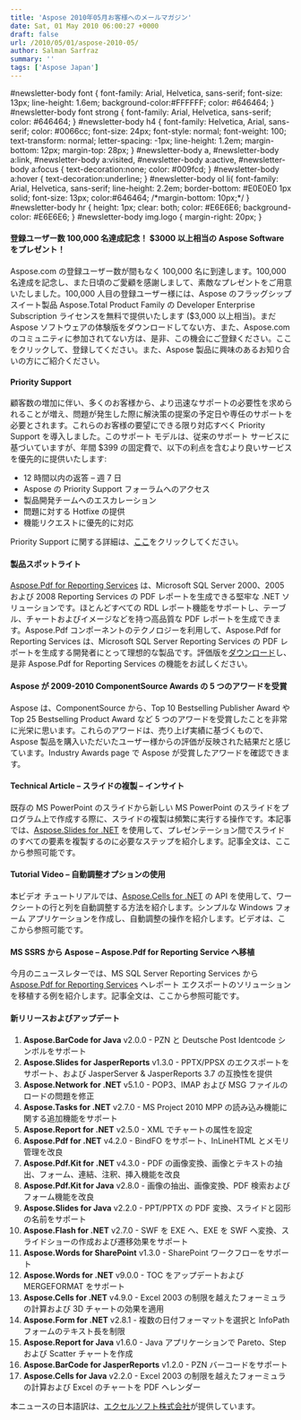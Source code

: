 ```yaml
---
title: 'Aspose 2010年05月お客様へのメールマガジン'
date: Sat, 01 May 2010 06:00:27 +0000
draft: false
url: /2010/05/01/aspose-2010-05/
author: Salman Sarfraz
summary: ''
tags: ['Aspose Japan']
---
```


#newsletter-body font { font-family: Arial, Helvetica, sans-serif; font-size: 13px; line-height: 1.6em; background-color:#FFFFFF; color: #646464; } #newsletter-body font strong { font-family: Arial, Helvetica, sans-serif; color: #646464; } #newsletter-body h4 { font-family: Helvetica, Arial, sans-serif; color: #0066cc; font-size: 24px; font-style: normal; font-weight: 100; text-transform: normal; letter-spacing: -1px; line-height: 1.2em; margin-bottom: 12px; margin-top: 28px; } #newsletter-body a, #newsletter-body a:link, #newsletter-body a:visited, #newsletter-body a:active, #newsletter-body a:focus { text-decoration:none; color: #009fcd; } #newsletter-body a:hover { text-decoration:underline; } #newsletter-body ol li{ font-family: Arial, Helvetica, sans-serif; line-height: 2.2em; border-bottom: #E0E0E0 1px solid; font-size: 13px; color:#646464; /\*margin-bottom: 10px;\*/ } #newsletter-body hr { height: 1px; clear: both; color: #E6E6E6; background-color: #E6E6E6; } #newsletter-body img.logo { margin-right: 20px; }

#### 登録ユーザー数 100,000 名達成記念！ $3000 以上相当の Aspose Software をプレゼント！

Aspose.com の登録ユーザー数が間もなく 100,000 名に到達します。100,000 名達成を記念し、また日頃のご愛顧を感謝しまして、素敵なプレゼントをご用意いたしました。100,000 人目の登録ユーザー様には、Aspose のフラッグシップ スイート製品 Aspose.Total Product Family の Developer Enterprise Subscription ライセンスを無料で提供いたします ($3,000 以上相当)。まだ Aspose ソフトウェアの体験版をダウンロードしてない方、また、Aspose.com のコミュニティに参加されてない方は、是非、この機会にご登録ください。ここをクリックして、登録してください。また、Aspose 製品に興味のあるお知り合いの方にご紹介ください。

#### Priority Support

顧客数の増加に伴い、多くのお客様から、より迅速なサポートの必要性を求められることが増え、問題が発生した際に解決策の提案の予定日や専任のサポートを必要とされます。これらのお客様の要望にできる限り対応すべく Priority Support を導入しました。このサポート モデルは、従来のサポート サービスに基づいていますが、年間 $399 の固定費で、以下の利点を含むより良いサービスを優先的に提供いたします:

*   12 時間以内の返答 – 週 7 日
*   Aspose の Priority Support フォーラムへのアクセス
*   製品開発チームへのエスカレーション
*   問題に対する Hotfixe の提供
*   機能リクエストに優先的に対応

Priority Support に関する詳細は、[ここ][1]をクリックしてください。

#### 製品スポットライト

[](http://www.aspose.com/community/files/52/ssrs-rendering-extensions/aspose.pdf-for-reporting-services/default.aspx)[Aspose.Pdf for Reporting Services][2] は、Microsoft SQL Server 2000、2005 および 2008 Reporting Services の PDF レポートを生成できる堅牢な .NET ソリューションです。ほとんどすべての RDL レポート機能をサポートし、テーブル、チャートおよびイメージなどを持つ高品質な PDF レポートを生成できます。Aspose.Pdf コンポーネントのテクノロジーを利用して、Aspose.Pdf for Reporting Services は、Microsoft SQL Server Reporting Services の PDF レポートを生成する開発者にとって理想的な製品です。評価版を[ダウンロード][3]し、是非 Aspose.Pdf for Reporting Services の機能をお試しください。

#### Aspose が 2009-2010 ComponentSource Awards の 5 つのアワードを受賞

Aspose は、ComponentSource から、Top 10 Bestselling Publisher Award や Top 25 Bestselling Product Award など 5 つのアワードを受賞したことを非常に光栄に思います。これらのアワードは、売り上げ実績に基づくもので、Aspose 製品を購入いただいたユーザー様からの評価が反映された結果だと感じています。Industry Awards page で Aspose が受賞したアワードを確認できます。

#### Technical Article – スライドの複製 – インサイト

既存の MS PowerPoint のスライドから新しい MS PowerPoint のスライドをプログラム上で作成する際に、スライドの複製は頻繁に実行する操作です。本記事では、[Aspose.Slides for .NET][4] を使用して、プレゼンテーション間でスライドのすべての要素を複製するのに必要なステップを紹介します。記事全文は、ここから参照可能です。

#### Tutorial Video – 自動調整オプションの使用

本ビデオ チュートリアルでは、[Aspose.Cells for .NET][5] の API を使用して、ワークシートの行と列を自動調整する方法を紹介します。シンプルな Windows フォーム アプリケーションを作成し、自動調整の操作を紹介します。ビデオは、ここから参照可能です。

#### MS SSRS から Aspose – Aspose.Pdf for Reporting Service へ移植

今月のニュースレターでは、MS SQL Server Reporting Services から [Aspose.Pdf for Reporting Services][6] へレポート エクスポートのソリューションを移植する例を紹介します。記事全文は、ここから参照可能です。

#### 新リリースおよびアップデート

1.  **Aspose.BarCode for Java** v2.0.0 - PZN と Deutsche Post Identcode シンボルをサポート
2.  **Aspose.Slides for JasperReports** v1.3.0 - PPTX/PPSX のエクスポートをサポート、および JasperServer & JasperReports 3.7 の互換性を提供
3.  **Aspose.Network for .NET** v5.1.0 - POP3、IMAP および MSG ファイルのロードの問題を修正
4.  **Aspose.Tasks for .NET** v2.7.0 - MS Project 2010 MPP の読み込み機能に関する追加機能をサポート
5.  **Aspose.Report for .NET** v2.5.0 - XML でチャートの属性を設定
6.  **Aspose.Pdf for .NET** v4.2.0 - BindFO をサポート、InLineHTML とメモリ管理を改良
7.  **Aspose.Pdf.Kit for .NET** v4.3.0 - PDF の画像変換、画像とテキストの抽出、フォーム、連結、注釈、挿入機能を改良
8.  **Aspose.Pdf.Kit for Java** v2.8.0 - 画像の抽出、画像変換、PDF 検索およびフォーム機能を改良
9.  **Aspose.Slides for Java** v2.2.0 - PPT/PPTX の PDF 変換、スライドと図形の名前をサポート
10.  **Aspose.Flash for .NET** v2.7.0 - SWF を EXE へ、EXE を SWF へ変換、スライドショーの作成および遷移効果をサポート
11.  **Aspose.Words for SharePoint** v1.3.0 - SharePoint ワークフローをサポート
12.  **Aspose.Words for .NET** v9.0.0 - TOC をアップデートおよび MERGEFORMAT をサポート
13.  **Aspose.Cells for .NET** v4.9.0 - Excel 2003 の制限を越えたフォーミュラの計算および 3D チャートの効果を適用
14.  **Aspose.Form for .NET** v2.8.1 - 複数の日付フォーマットを選択と InfoPath フォームのテキスト長を制限
15.  **Aspose.Report for Java** v1.6.0 - Java アプリケーションで Pareto、Step および Scatter チャートを作成
16.  **Aspose.BarCode for JasperReports** v1.2.0 - PZN バーコードをサポート
17.  **Aspose.Cells for Java** v2.2.0 - Excel 2003 の制限を越えたフォーミュラの計算および Excel のチャートを PDF へレンダー

本ニュースの日本語訳は、[エクセルソフト株式会社][7]が提供しています。




[1]: http://www.aspose.com/corporate/purchase/policies/priority-support-policies.aspx
[2]: http://www.aspose.com/categories/ssrs-rendering-extensions/aspose.pdf-for-reporting-services/default.aspx
[3]: http://www.aspose.com/community/files/52/ssrs-rendering-extensions/aspose.pdf-for-reporting-services/default.aspx
[4]: https://github.com/aspose-page/Aspose.Page-for-.NET
[5]: http://www.aspose.com/categories/.net-components/aspose.cells-for-.net/default.aspx
[6]: http://www.aspose.com/categories/ssrs-rendering-extensions/aspose.pdf-for-reporting-services/default.aspx
[7]: http://www.xlsoft.com/jp/products/aspose/index.html?asposenews



